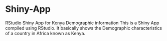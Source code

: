# Shiny-App
RStudio Shiny App for Kenya Demographic information 
This is a Shiny App compiled using RStudio. It basically shows the Demographic characteristics of a country in Africa known as Kenya.
